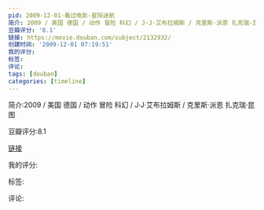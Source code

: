 ```yaml
---
pid: 2009-12-01-看过电影-星际迷航
简介: 2009 / 美国 德国 / 动作 冒险 科幻 / J·J·艾布拉姆斯 / 克里斯·派恩 扎克瑞·昆图
豆瓣评分: '8.1'
链接: https://movie.douban.com/subject/2132932/
创建时间: '2009-12-01 07:19:51'
我的评分:
标签:
评论:
tags: [douban]
categories: [timeline]
---
```

简介:2009 / 美国 德国 / 动作 冒险 科幻 / J·J·艾布拉姆斯 / 克里斯·派恩 扎克瑞·昆图

豆瓣评分:8.1

[链接](https://movie.douban.com/subject/2132932/)

我的评分:

标签:

评论:

